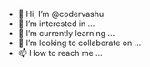 - 👋 Hi, I’m @codervashu
- 👀 I’m interested in ...
- 🌱 I’m currently learning ...
- 💞️ I’m looking to collaborate on ...
- 📫 How to reach me ...

<!---
codervashu/codervashu is a ✨ special ✨ repository because its `README.md` (this file) appears on your GitHub profile.
You can click the Preview link to take a look at your changes.
--->
